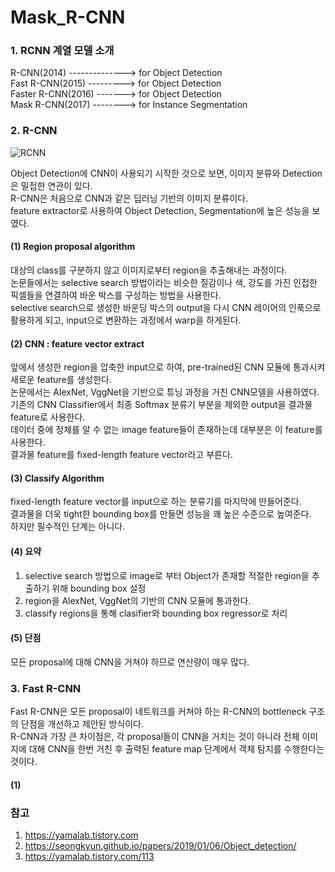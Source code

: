 # Mask_R-CNN   
### 1. RCNN 계열 모델 소개   
R-CNN(2014) --------------> for Object Detection   
Fast R-CNN(2015) ---------> for Object Detection   
Faster R-CNN(2016) -------> for Object Detection   
Mask R-CNN(2017) --------> for Instance Segmentation   
   
### 2. R-CNN   
   
![RCNN](https://user-images.githubusercontent.com/59756209/74311226-48da3980-4db2-11ea-99da-f827953f110e.PNG)      
   
Object Detection에 CNN이 사용되기 시작한 것으로 보면, 이미지 분류와 Detection은 밀접한 연관이 있다.   
R-CNN은 처음으로 CNN과 같은 딥러닝 기반의 이미지 분류이다.   
feature extractor로 사용하여 Object Detection, Segmentation에 높은 성능을 보였다.   
   
#### (1) Region proposal algorithm   
대상의 class를 구분하지 않고 이미지로부터 region을 추출해내는 과정이다.   
논문들에서는 selective search 방법이라는 비슷한 질감이나 색, 강도를 가진 인접한 픽셀들을 연결하여 바운 박스를 구성하는 방법을 사용한다.   
selective search으로 생성한 바운딩 박스의 output을 다시 CNN 레이어의 인푹으로 활용하게 되고, input으로 변환하는 과정에서 warp을 하게된다.   
   
#### (2) CNN : feature vector extract   
앞에서 생성한 region을 압축한 input으로 하여, pre-trained된 CNN 모듈에 통과시켜 새로운 feature를 생성한다.    
논문에서는 AlexNet, VggNet을 기반으로 튜닝 과정을 거친 CNN모델을 사용하였다.   
기존의 CNN Classifier에서 최종 Softmax 분류기 부분을 제외한 output을 결과물 feature로 사용한다.   
데이터 중에 정체를 알 수 없는 image feature들이 존재하는데 대부분은 이 feature를 사용한다.   
결과물 feature를 fixed-length feature vector라고 부른다.   
   
#### (3) Classify Algorithm   
fixed-length feature vector를 input으로 하는 분류기를 마지막에 만들어준다.  
결과물을 더욱 tight한 bounding box를 만들면 성능을 꽤 높은 수준으로 높여준다.   
하지만 필수적인 단계는 아니다.

#### (4) 요약   
1. selective search 방법으로 image로 부터 Object가 존재할 적절한 region을 추출하기 위해 bounding box 설정   
2. region을 AlexNet, VggNet의 기반의 CNN 모듈에 통과한다.   
3. classify regions을 통해 clasifier와 bounding box regressor로 처리   
   
#### (5) 단점   
모든 proposal에 대해 CNN을 거쳐야 하므로 연산량이 매우 많다.   
   
### 3. Fast R-CNN   
Fast R-CNN은 모든 proposal이 네트워크를 커쳐야 하는 R-CNN의 bottleneck 구조의 단점을 개선하고 제안된 방식이다.   
R-CNN과 가장 큰 차이점은, 각 proposal들이 CNN을 거치는 것이 아니라 전체 이미지에 대해 CNN을 한번 거친 후 출력된 feature map 단계에서 객체 탐지를 수행한다는 것이다.   
   
#### (1)


### 참고   
1. https://yamalab.tistory.com   
2. https://seongkyun.github.io/papers/2019/01/06/Object_detection/   
3. https://yamalab.tistory.com/113   
